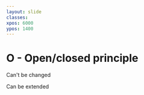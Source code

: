 ```yaml
---
layout: slide
classes:
xpos: 6000
ypos: 1400
---
```


# O - Open/closed principle

Can't be changed

Can be extended